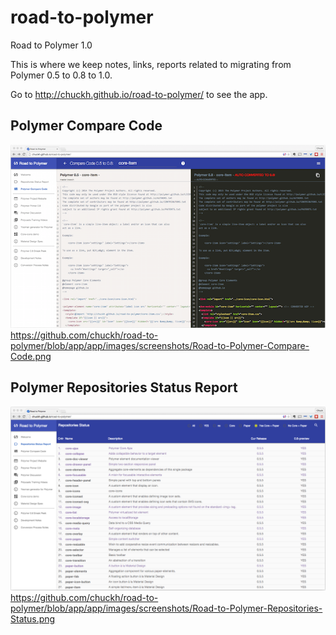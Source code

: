# road-to-polymer
Road to Polymer 1.0

This is where we keep notes, links, reports related to migrating from Polymer 0.5 to 0.8 to 1.0.

Go to http://chuckh.github.io/road-to-polymer/ to see the app.

## Polymer Compare Code

![alt text](https://github.com/chuckh/road-to-polymer/raw/app/app/images/screenshots/Road-to-Polymer-Compare-Code-800.png "Polymer Compare Code Screenshot")
https://github.com/chuckh/road-to-polymer/blob/app/app/images/screenshots/Road-to-Polymer-Compare-Code.png

## Polymer Repositories Status Report

![alt text](https://github.com/chuckh/road-to-polymer/blob/app/app/images/screenshots/Road-to-Polymer-Repositories-Status.png "Polymer Repositories Report")
https://github.com/chuckh/road-to-polymer/blob/app/app/images/screenshots/Road-to-Polymer-Repositories-Status.png

